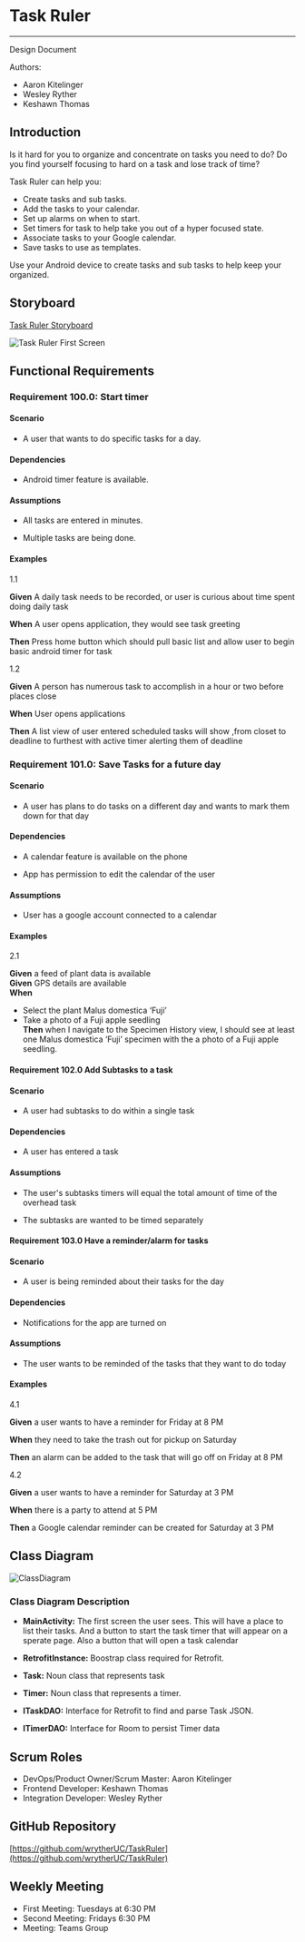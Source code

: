 # Task Ruler

---

Design Document

Authors:

- Aaron Kitelinger
- Wesley Ryther
- Keshawn Thomas

## Introduction

Is it hard for you to organize and concentrate on tasks you need to do? Do you find yourself focusing to hard on a task and lose track of time?

Task Ruler can help you:

- Create tasks and sub tasks.
- Add the tasks to your calendar.
- Set up alarms on when to start.
- Set timers for task to help take you out of a hyper focused state.
- Associate tasks to your Google calendar.
- Save tasks to use as templates.

Use your Android device to create tasks and sub tasks to help keep your organized.

## Storyboard

[Task Ruler Storyboard](https://projects.invisionapp.com/freehand/document/2fhhFHCLk)

![Task Ruler First Screen](https://github.com/wrytherUC/TaskRuler/blob/master/TaskRulerMainScreenStoryboard.png)

## Functional Requirements

### Requirement 100.0: Start timer

#### Scenario

- A user that wants to do specific tasks for a day. 

#### Dependencies

- Android timer feature is available.

#### Assumptions

- All tasks are entered in minutes.

- Multiple tasks are being done.

#### Examples

1.1

**Given** A daily task needs to be recorded, or user is curious about time spent doing daily task

**When** A user opens application, they would see task greeting

**Then** Press home button which should pull basic list and allow user to begin basic android timer for task


1.2  

**Given** A person has numerous task to accomplish in a hour or two before places close

**When**  User opens applications

**Then** A list view of user entered scheduled tasks will show ,from closet to deadline to furthest with active timer alerting them of deadline

### Requirement 101.0: Save Tasks for a future day

#### Scenario

- A user has plans to do tasks on a different day and wants to mark them down for that day

#### Dependencies

- A calendar feature is available on the phone

- App has permission to edit the calendar of the user

#### Assumptions

- User has a google account connected to a calendar

#### Examples

2.1  

**Given** a feed of plant data is available  
**Given** GPS details are available  
**When**

-	Select the plant Malus domestica ‘Fuji’
-	Take a photo of a Fuji apple seedling  
     **Then** when I navigate to the Specimen History view, I should see at least one Malus domestica ‘Fuji’ specimen with the a photo of a Fuji apple seedling.
         
#### Requirement 102.0 Add Subtasks to a task

#### Scenario 

- A user had subtasks to do within a single task

#### Dependencies

- A user has entered a task

#### Assumptions

- The user's subtasks timers will equal the total amount of time of the overhead task

- The subtasks are wanted to be timed separately 


#### Requirement 103.0 Have a reminder/alarm for tasks

#### Scenario

- A user is being reminded about their tasks for the day

#### Dependencies

- Notifications for the app are turned on

#### Assumptions

- The user wants to be reminded of the tasks that they want to do today

#### Examples

4.1 

**Given** a user wants to have a reminder for Friday at 8 PM

**When** they need to take the trash out for pickup on Saturday

**Then** an alarm can be added to the task that will go off on Friday at 8 PM

4.2

**Given** a user wants to have a reminder for Saturday at 3 PM

**When** there is a party to attend at 5 PM

**Then**  a Google calendar reminder can be created for Saturday at 3 PM

## Class Diagram

![ClassDiagram](https://github.com/wrytherUC/TaskRuler/blob/master/Copy%20of%20Executive%20Dysfunction%20App.drawio.png)

### Class Diagram Description

- **MainActivity:**  The first screen the user sees.  This will have a place to list their tasks. And a button to start the task timer that will appear on a sperate page. Also a button  that  will open a  task calendar

- **RetrofitInstance:** Boostrap class required for Retrofit.

- **Task:** Noun class that represents task

- **Timer:** Noun class that represents a timer.

- **ITaskDAO:** Interface for Retrofit to find and parse Task JSON.

- **ITimerDAO:** Interface for Room to persist Timer data

## Scrum Roles

- DevOps/Product Owner/Scrum Master: Aaron Kitelinger
- Frontend Developer: Keshawn Thomas
- Integration Developer: Wesley Ryther

## GitHub Repository 

[https://github.com/wrytherUC/TaskRuler](https://github.com/wrytherUC/TaskRuler)

## Weekly Meeting

- First Meeting: Tuesdays at 6:30 PM
- Second Meeting: Fridays 6:30 PM
- Meeting: Teams Group
